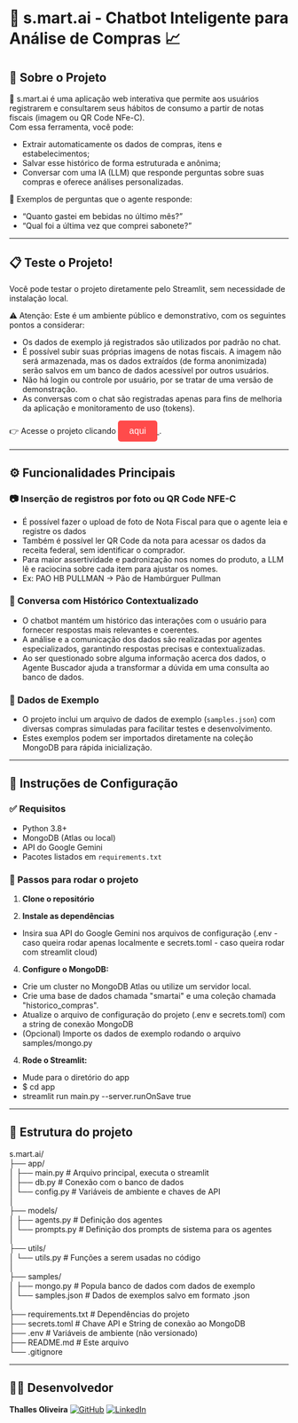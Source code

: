 # 🛒 s.mart.ai - Chatbot Inteligente para Análise de Compras 📈

## 📌 Sobre o Projeto

🤖 s.mart.ai é uma aplicação web interativa que permite aos usuários registrarem e consultarem seus hábitos de consumo a partir de notas fiscais (imagem ou QR Code NFe-C).<br>
Com essa ferramenta, você pode:<br>
- Extrair automaticamente os dados de compras, itens e estabelecimentos;<br>
- Salvar esse histórico de forma estruturada e anônima;<br>
- Conversar com uma IA (LLM) que responde perguntas sobre suas compras e oferece análises personalizadas.<br>

🤔 Exemplos de perguntas que o agente responde:
- “Quanto gastei em bebidas no último mês?”<br>
- “Qual foi a última vez que comprei sabonete?”<br>

---
## 📋 Teste o Projeto!
Você pode testar o projeto diretamente pelo Streamlit, sem necessidade de instalação local.<br>

⚠️ Atenção: Este é um ambiente público e demonstrativo, com os seguintes pontos a considerar:<br>
- Os dados de exemplo já registrados são utilizados por padrão no chat.<br>
- É possível subir suas próprias imagens de notas fiscais. A imagem não será armazenada, mas os dados extraídos (de forma anonimizada) serão salvos em um banco de dados acessível por outros usuários.<br>
- Não há login ou controle por usuário, por se tratar de uma versão de demonstração.<br>
- As conversas com o chat são registradas apenas para fins de melhoria da aplicação e monitoramento de uso (tokens).<br>

👉 Acesse o projeto clicando
  <a href="https://smartai-chat.streamlit.app/" target="_blank">
    <button style="padding: 10px 20px; font-size: 16px; background-color: #FF4B4B; color: white; border: none; border-radius: 5px; cursor: pointer;">
      aqui
    </button>
  </a>.

---
## ⚙️ Funcionalidades Principais

### 📷 Inserção de registros por foto ou QR Code NFE-C

- É possível fazer o upload de foto de Nota Fiscal para que o agente leia e registre os dados
- Também é possível ler QR Code da nota para acessar os dados da receita federal, sem identificar o comprador.
- Para maior assertividade e padronização nos nomes do produto, a LLM lê e raciocina sobre cada item para ajustar os nomes.
- Ex: PAO HB PULLMAN -> Pão de Hambúrguer Pullman

### 💬 Conversa com Histórico Contextualizado

- O chatbot mantém um histórico das interações com o usuário para fornecer respostas mais relevantes e coerentes.
- A análise e a comunicação dos dados são realizadas por agentes especializados, garantindo respostas precisas e contextualizadas.
- Ao ser questionado sobre alguma informação acerca dos dados, o Agente Buscador ajuda a transformar a dúvida em uma consulta ao banco de dados.

### 📄 Dados de Exemplo

- O projeto inclui um arquivo de dados de exemplo (`samples.json`) com diversas compras simuladas para facilitar testes e desenvolvimento.
- Estes exemplos podem ser importados diretamente na coleção MongoDB para rápida inicialização.

---
## 🚀 Instruções de Configuração

### ✅ Requisitos

- Python 3.8+
- MongoDB (Atlas ou local)
- API do Google Gemini
- Pacotes listados em `requirements.txt`

### 👣 Passos para rodar o projeto

1. **Clone o repositório**

2. **Instale as dependências**

- Insira sua API do Google Gemini nos arquivos de configuração (.env - caso queira rodar apenas localmente e secrets.toml - caso queira rodar com streamlit cloud)

4. **Configure o MongoDB:**

- Crie um cluster no MongoDB Atlas ou utilize um servidor local.
- Crie uma base de dados chamada "smartai" e uma coleção chamada "historico_compras".
- Atualize o arquivo de configuração do projeto (.env e secrets.toml) com a string de conexão MongoDB
- (Opcional) Importe os dados de exemplo rodando o arquivo samples/mongo.py

4. **Rode o Streamlit:**
- Mude para o diretório do app
- $ cd app
- streamlit run main.py --server.runOnSave true

---
## 📁 Estrutura do projeto
s.mart.ai/<br>
├── app/<br>
│ ├── main.py    # Arquivo principal, executa o streamlit<br>
│ ├── db.py    # Conexão com o banco de dados<br>
│ └── config.py    # Variáveis de ambiente e chaves de API<br>
│<br>
├── models/<br>
│ ├── agents.py    # Definição dos agentes<br>
│ └── prompts.py    # Definição dos prompts de sistema para os agentes<br>
│<br>
├── utils/<br>
│ └── utils.py    # Funções a serem usadas no código<br>
│<br>
├── samples/<br>
│ ├── mongo.py    # Popula banco de dados com dados de exemplo<br>
│ └── samples.json    # Dados de exemplos salvo em formato .json<br>
│<br>
├── requirements.txt    # Dependências do projeto<br>
├── secrets.toml    # Chave API e String de conexão ao MongoDB<br>
├── .env    # Variáveis de ambiente (não versionado)<br>
├── README.md    # Este arquivo<br>
└── .gitignore<br>

---
## 👨‍💻 Desenvolvedor

**Thalles Oliveira**  [![GitHub](https://img.shields.io/badge/-000000?style=flat-square&logo=github)](https://github.com/thallescunhadeoliveira) [![LinkedIn](https://img.shields.io/badge/-in-0A66C2?style=flat-square&logo=linkedin&logoColor=white)](https://www.linkedin.com/in/thalles-cunha-de-oliveira/)
